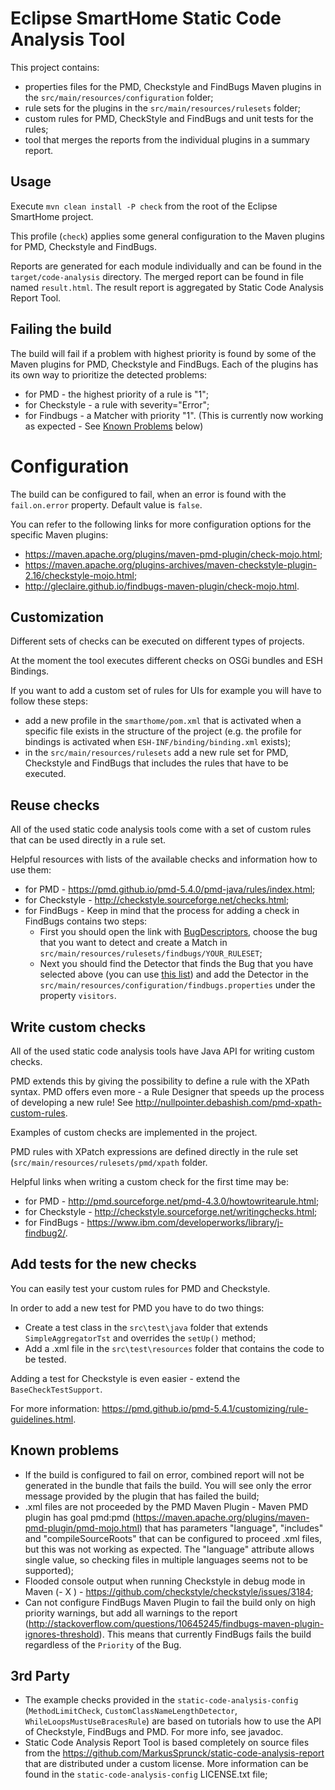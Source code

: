 # Eclipse SmartHome Static Code Analysis Tool

This project contains:
 - properties files for the PMD, Checkstyle and FindBugs Maven plugins in the `src/main/resources/configuration` folder;
 - rule sets for the plugins in the `src/main/resources/rulesets` folder;
 - custom rules for PMD, CheckStyle and FindBugs and unit tests for the rules;
 - tool that merges the reports from the individual plugins in a summary report.

## Usage

Execute `mvn clean install -P check` from the root of the Eclipse SmartHome project.

This profile (`check`) applies some general configuration to the Maven plugins for PMD, Checkstyle and FindBugs.

Reports are generated for each module individually and can be found in the `target/code-analysis` directory. The merged report can be found in file named `result.html`. The result report is aggregated by Static Code Analysis Report Tool.

## Failing the build

The build will fail if a problem with highest priority is found by some of the Maven plugins for PMD, Checkstyle and FindBugs. Each of the plugins has its own way to prioritize the detected problems:

- for PMD - the highest priority of a rule is "1";
- for Checkstyle - a rule with severity="Error";
- for Findbugs - a Matcher with priority "1". (This is currently now working as expected - See [Known Problems](#known-problems) below)


# Configuration

The build can be configured to fail, when an error is found with the `fail.on.error` property. Default value is `false`.

You can refer to the following links for more configuration options for the specific Maven plugins:

- https://maven.apache.org/plugins/maven-pmd-plugin/check-mojo.html;
- https://maven.apache.org/plugins-archives/maven-checkstyle-plugin-2.16/checkstyle-mojo.html;
- http://gleclaire.github.io/findbugs-maven-plugin/check-mojo.html.


## Customization 

Different sets of checks can be executed on different types of projects.

At the moment the tool executes different checks on OSGi bundles and ESH Bindings.

If you want to add a custom set of rules for UIs for example you will have to follow these steps:

- add a new profile in the `smarthome/pom.xml` that is activated when a specific file exists in the structure of the project (e.g. the profile for bindings is activated when `ESH-INF/binding/binding.xml` exists);
- in the `src/main/resources/rulesets` add a new rule set for PMD, Checkstyle and FindBugs that includes the rules that have to be executed.

## Reuse checks

All of the used static code analysis tools come with a set of custom rules that can be used directly in a rule set.

Helpful resources with lists of the available checks and information how to use them:

- for PMD - https://pmd.github.io/pmd-5.4.0/pmd-java/rules/index.html;
- for Checkstyle - http://checkstyle.sourceforge.net/checks.html;
- for FindBugs - Keep in mind that the process for adding a check in FindBugs contains two steps: 
   - First you should open the link with [BugDescriptors](http://findbugs.sourceforge.net/bugDescriptions.html), choose the bug that you want to detect and create a Match in `src/main/resources/rulesets/findbugs/YOUR_RULESET`;
   - Next you should find the Detector that finds the Bug that you have selected above (you can use [this list](https://github.com/findbugsproject/findbugs/blob/d1e60f8dbeda0a454f2d497ef8dcb878fa8e3852/findbugs/etc/findbugs.xml)) and add the Detector in the `src/main/resources/configuration/findbugs.properties` under the property `visitors`.

## Write custom checks

All of the used static code analysis tools have Java API for writing custom checks.

PMD extends this by giving the possibility to define a rule with the XPath syntax. PMD offers even more - a
Rule Designer that speeds up the process of developing a new rule! See http://nullpointer.debashish.com/pmd-xpath-custom-rules.

Examples of custom checks are implemented in the project.

PMD rules with XPatch expressions are defined directly in the rule set (`src/main/resources/rulesets/pmd/xpath` folder.

Helpful links when writing a custom check for the first time may be:

- for PMD - http://pmd.sourceforge.net/pmd-4.3.0/howtowritearule.html;
- for Checkstyle - http://checkstyle.sourceforge.net/writingchecks.html;
- for FindBugs - https://www.ibm.com/developerworks/library/j-findbug2/.

## Add tests for the new checks

You can easily test your custom rules for PMD and Checkstyle.

In order to add a new test for PMD you have to do two things:
- Create a test class in the `src\test\java` folder that extends `SimpleAggregatorTst` and overrides the `setUp()` method;
- Add a .xml file in the `src\test\resources` folder that contains the code to be tested.

Adding a test for Checkstyle is even easier - extend the `BaseCheckTestSupport`.

For more information: https://pmd.github.io/pmd-5.4.1/customizing/rule-guidelines.html. 


## Known problems 

- If the build is configured to fail on error, combined report will not be generated in the bundle that fails the build. You will see only the error message provided by the plugin that has failed the build;
- .xml files are not proceeded by the PMD Maven Plugin - Maven PMD plugin has goal pmd:pmd (https://maven.apache.org/plugins/maven-pmd-plugin/pmd-mojo.html) that has parameters "language", "includes" and "compileSourceRoots" that can be configured to proceed .xml files, but this was not working as expected. The "language" attribute allows single value, so checking files in multiple languages seems not to be supported);
- Flooded console output when running Checkstyle in debug mode in Maven  (- X ) - https://github.com/checkstyle/checkstyle/issues/3184;
- Can not configure FindBugs Maven Plugin to fail the build only on high priority warnings, but add all warnings to the report (http://stackoverflow.com/questions/10645245/findbugs-maven-plugin-ignores-threshold). This means that currently FindBugs fails the build regardless of the `Priority` of the Bug.

## 3rd Party

- The example checks provided in the `static-code-analysis-config` (`MethodLimitCheck`, `CustomClassNameLengthDetector`, `WhileLoopsMustUseBracesRule`) are based on tutorials how to use the API of Checkstyle, FindBugs and PMD. For more info, see javadoc.
- Static Code Analysis Report Tool is based completely on source files from the https://github.com/MarkusSprunck/static-code-analysis-report that are distributed under a custom license. More information can be found in the `static-code-analysis-config` LICENSE.txt file;
